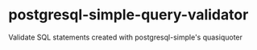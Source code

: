 # postgresql-simple-query-validator
Validate SQL statements created with postgresql-simple's quasiquoter
